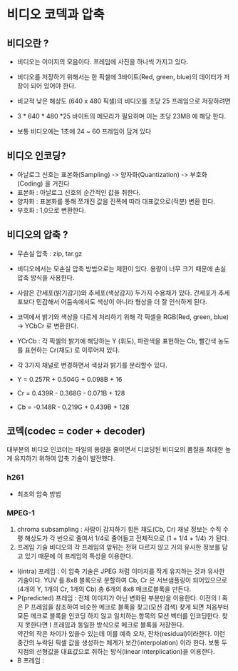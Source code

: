 # 비디오 코덱과 압축

## 비디오란 ?
- 비디오는 이미지의 모음이다. 프레임에 사진을 하나씩 가지고 있다.
- 비디오를 저장하기 위해서는 한 픽셀에 3바이트(Red, green, blue)의 데이터가 저장이 되어 있어야 한다.

- 비교적 낮은 해상도 (640 x 480 픽셀)의 비디오를 초당 25 프레임으로 저장하려면 
- 3 * 640 * 480 *25 바이트의 메모리가 필요하며 이는 초당 23MB 에 해당 한다.
- 보통 비디오에는 1초에 24 ~ 60 프레임이 담겨 있다

## 비디오 인코딩?
- 아날로그 신호는 표본화(Sampling) -> 양자화(Quantization) -> 부호화(Coding) 을 거친다 
- 표본화 : 아날로그 신호의 순간적인 값을 취한다.
- 양자화 : 표본화를 통해 쪼개진 값을 진폭에 따라 대표값으로(적분) 변환 한다.
- 부호화 : 1,0으로 변환한다.


## 비디오의 압축 ?
- 무손실 압축 : zip, tar.gz
- 비디오에서는 모손실 압축 방법으로는 제한이 있다. 용량이 너무 크기 때문에 손실 압축 방식을 사용한다.

- 사람은 간세포(밝기감기)와 추세포(색상감지) 두가지 수용채가 있다. 간세포가 추세포보다 민감해서 어둠속에서도 색상이 아니라 형상을 더 잘 인식하게 된다. 
- 코덱에서 밝기와 색상을 다르게 처리하기 위해 각 픽셀을 RGB(Red, green, blue) -> YCbCr 로 변환한다.

- YCrCb : 각 픽셀의 밝기에 해당하는 Y (휘도), 파란색을 표현하는 Cb, 빨간색 농도를 표현하는 Cr(채도) 로 이루어져 있다.
- 각 3가지 채널로 변경하면서 색상과 밝기를 분리할수 있다.

- Y = 0.257R + 0.504G + 0.098B + 16
- Cr = 0.439R - 0.368G - 0.071B + 128
- Cb = -0.148R - 0.219G + 0.439B + 128

## 코덱(codec = coder + decoder)
대부분의 비디오 인코더는 파일의 용량을 줄이면서 디코딩된 비디오의 품질을 최대한 높게 유지하기 위하여 압축 기술이 발전했다. 

### h261
- 최초의 압축 방법

### MPEG-1
1. chroma subsampling : 사람이 감지하기 힘든 채도(Cb, Cr) 채널 정보는 수직 수평 해상도가 각 반으로 줄여서 1/4로 줄어들고 전체적으로 (1 + 1/4 + 1/4) 가 된다.
2. 프레임 기술
비디오의 각 프레임의 앞뒤는 전혀 다르지 않고 거의 유사한 정보를 담고 있기 때문에 이 프레임의 특성을 이용한다.

- I(intra) 프레임 : 이 압축 기술은 JPEG 처럼 이미지를 작게 유지하는 것과 유사한 기술이다. 
YUV 를 8x8 블록으로 분할하여 Cb, Cr 은 서브샘플링이 되어있으므로 (4개의 Y, 1개의 Cr, 1개의 Cb) 총 6개의 8x8 매크로블록을 만든다.
- P(predicted) 프레임 : 전체 이미지가 아닌 변화된 부분만을 이용한다. 
이전의 I 혹은 P 프레임을 참조하여 비슷한 메크로 블록을 찾고(모션 검색) 
찾게 되면 처음부터 모든 메크로 블록을 인코딩 하지 않고 일치하는 항목의 모션 벡터를 인코딩한다. 
찾지 못한다면 I 프레임과 동일한 방식으로 메크로 블록을 저장한다. </br>
약간의 작은 차이가 있을수 있는데 이를 예측 오차, 잔차(residual)이라한다. 이런 중간의 누락된 픽셀 값을 생성하는 체계가 보간(interpolation) 이라 한다. 
보통 두지점의 선형값을 대표값으로 취하는 방식(linear interplication)을 이용한다.
- B 프레임 : 

### 





